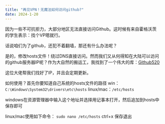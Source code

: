 ```yaml
---
title: "再见VPN！无魔法如何访问github?"
date: 2024-1-20
---
```


因为一些不可抗拒力，大部分地区无法直接访问Github。这时候有来自霍格沃茨的学生表示：找个VP嗯就行。

话说咱们为了github，还犯不着翻墙，那还有什么办法呢？

是的，修改hosts文件！绕过DNS直接访问。然而我们又从何得知在大陆可以访问的github服务器IP呢？作为大自然的搬运工，我找到了一个伟大的库：[Github520](https://gitee.com/klmahuaw/GitHub520)

这位大佬帮我们找好了IP，并且会定期更新。

如何使用？首先你要知道自己系统的hosts文件的路径
win：`C:\Windows\System32\drivers\etc\hosts`
linux/mac：`/etc/hosts`

windows在资源管理器中输入这个地址并选择用记事本打开，然后追加到hosts中保存即可

linux/mac使用如下命令：
`sudo nano /etc/hosts`
ctrl+x 保存退出
